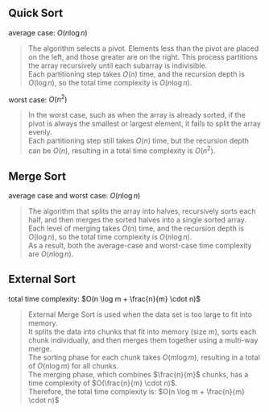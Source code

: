 ## Quick Sort
average case: $O(n \log n)$
> The algorithm selects a pivot. Elements less than the pivot are placed on the left, and those greater are on the right. This process partitions the array recursively until each subarray is indivisible.\
> Each partitioning step takes $O(n)$ time, and the recursion depth is $O(\log n)$, so the total time complexity is $O(n \log n)$.

worst case: $O(n^2)$
> In the worst case, such as when the array is already sorted, if the pivot is always the smallest or largest element, it fails to split the array evenly.\
> Each partitioning step still takes $O(n)$ time, but the recursion depth can be $O(n)$, resulting in a total time complexity is $O(n^2)$.


## Merge Sort
average case and worst case: $O(n \log n)$
> The algorithm that splits the array into halves, recursively sorts each half, and then merges the sorted halves into a single sorted array. Each level of merging takes $O(n)$ time, and the recursion depth is $O(\log n)$, so the total time complexity is $O(n \log n)$.\
> As a result, both the average-case and worst-case time complexity are $O(n \log n)$.

## External Sort
total time complexity: $O(n \log m + \frac{n}{m} \cdot n)$
> External Merge Sort is used when the data set is too large to fit into memory.\
> It splits the data into chunks that fit into memory (size m), sorts each chunk individually, and then merges them together using a multi-way merge.\
> The sorting phase for each chunk takes $O(m \log m)$, resulting in a total of $O(n \log m)$ for all chunks.\
> The merging phase, which combines $\frac{n}{m}$ chunks, has a time complexity of $O(\frac{n}{m} \cdot n)$.\
> Therefore, the total time complexity is: $O(n \log m + \frac{n}{m} \cdot n)$